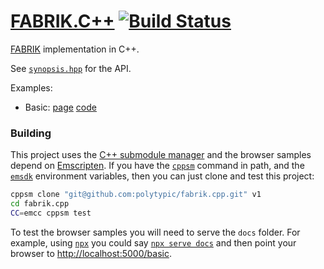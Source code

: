 # [FABRIK.C++](#) [![Build Status](https://travis-ci.org/polytypic/fabrik.cpp.svg?branch=v1)](https://travis-ci.org/polytypic/fabrik.cpp)

[FABRIK](http://andreasaristidou.com/FABRIK.html) implementation in C++.

See [`synopsis.hpp`](provides/include/fabrik_v1/synopsis.hpp) for the API.

Examples:

- Basic: [page](https://polytypic.github.io/fabrik.cpp/basic.html)
  [code](internals/basic/program/main.cpp)

### Building

This project uses the [C++ submodule manager](https://cppsm.github.io/) and the
browser samples depend on [Emscripten](https://emscripten.org/). If you have the
[`cppsm`](https://cppsm.github.io/#installation) command in path, and the
[`emsdk`](https://emscripten.org/docs/getting_started/downloads.html#installation-instructions)
environment variables, then you can just clone and test this project:

```bash
cppsm clone "git@github.com:polytypic/fabrik.cpp.git" v1
cd fabrik.cpp
CC=emcc cppsm test
```

To test the browser samples you will need to serve the `docs` folder. For
example, using
[`npx`](https://medium.com/@maybekatz/introducing-npx-an-npm-package-runner-55f7d4bd282b)
you could say [`npx serve docs`](https://www.npmjs.com/package/serve) and then
point your browser to
[http://localhost:5000/basic](http://localhost:5000/basic).
